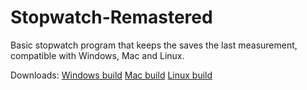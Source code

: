 # Stopwatch-Remastered
Basic stopwatch program that keeps the saves the last measurement, compatible with Windows, Mac and Linux.

Downloads:
[Windows build](https://drive.google.com/uc?export=download&id=1zRMpPEgmf8pFAGbfb0_-DaNditGqFyi7)
[Mac build](https://drive.google.com/uc?export=download&id=1q4JwVn5NidRoJuvSgonnjCbNZYRRtEzd)
[Linux build](https://drive.google.com/uc?export=download&id=1IBoFQVqoP3WJ4DdBBhfswqA-9tg7CgK7)

